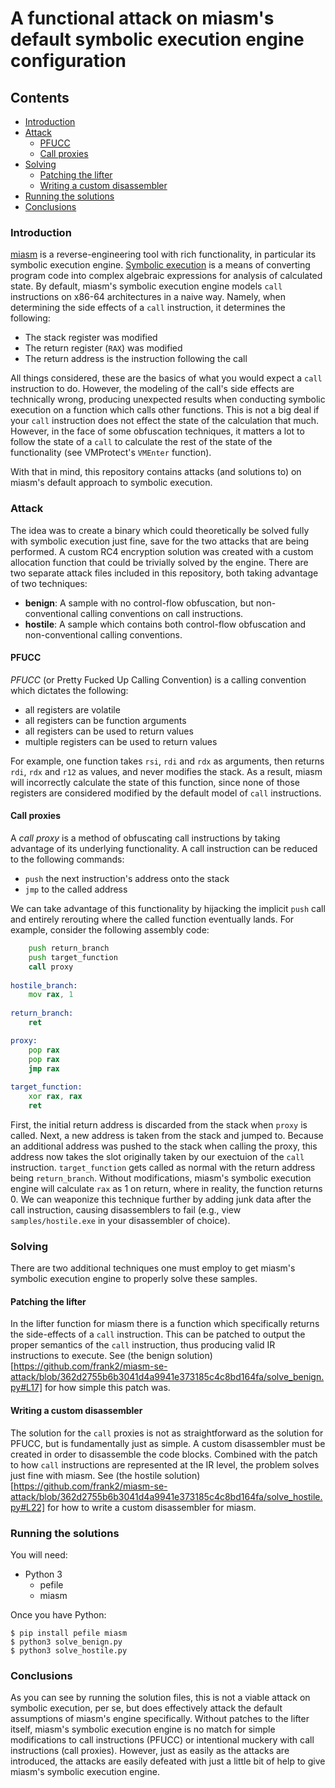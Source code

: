 # A functional attack on miasm's default symbolic execution engine configuration
## Contents

* [Introduction](#introduction)
* [Attack](#attack)
  * [PFUCC](#pfucc)
  * [Call proxies](#call-proxies)
* [Solving](#solving)
  * [Patching the lifter](#patching-the-lifter)
  * [Writing a custom disassembler](#writing-a-custom-disassembler)
* [Running the solutions](#running-the-solutions)
* [Conclusions](#conclusions)

### Introduction

[miasm](https://github.com/cea-sec/miasm) is a reverse-engineering tool with rich functionality, in particular its
symbolic execution engine. [Symbolic execution](https://en.wikipedia.org/wiki/Symbolic_execution) is a means of converting
program code into complex algebraic expressions for analysis of calculated state. By default, miasm's symbolic execution
engine models `call` instructions on x86-64 architectures in a naive way. Namely, when determining the side effects of a 
`call` instruction, it determines the following:

* The stack register was modified
* The return register (`RAX`) was modified
* The return address is the instruction following the call

All things considered, these are the basics of what you would expect a `call` instruction to do. However, the modeling of the call's
side effects are technically wrong, producing unexpected results when conducting symbolic execution on a function which calls other functions.
This is not a big deal if your `call` instruction does not effect the state of the calculation that much. However, in the face of some obfuscation
techniques, it matters a lot to follow the state of a `call` to calculate the rest of the state of the functionality
(see VMProtect's `VMEnter` function).

With that in mind, this repository contains attacks (and solutions to) on miasm's default approach to symbolic execution.

### Attack

The idea was to create a binary which could theoretically be solved fully with symbolic execution just fine, save for the two attacks that are being
performed. A custom RC4 encryption solution was created with a custom allocation function that could be trivially solved by the engine. There are two
separate attack files included in this repository, both taking advantage of two techniques:

* **benign**: A sample with no control-flow obfuscation, but non-conventional calling conventions on call instructions.
* **hostile**: A sample which contains both control-flow obfuscation and non-conventional calling conventions.

#### PFUCC

*PFUCC* (or Pretty Fucked Up Calling Convention) is a calling convention which dictates the following:

* all registers are volatile
* all registers can be function arguments
* all registers can be used to return values
* multiple registers can be used to return values

For example, one function takes `rsi`, `rdi` and `rdx` as arguments, then returns `rdi`, `rdx` and `r12` as values, and never modifies the stack.
As a result, miasm will incorrectly calculate the state of this function, since none of those registers are considered modified by the default model
of `call` instructions.

#### Call proxies

A *call proxy* is a method of obfuscating call instructions by taking advantage of its underlying functionality. A call instruction can be reduced
to the following commands:

* `push` the next instruction's address onto the stack
* `jmp` to the called address

We can take advantage of this functionality by hijacking the implicit `push` call and entirely rerouting where the called function eventually lands.
For example, consider the following assembly code:

```asm
    push return_branch
    push target_function
    call proxy
    
hostile_branch:
    mov rax, 1
    
return_branch:
    ret

proxy:
    pop rax
    pop rax
    jmp rax
    
target_function:
    xor rax, rax
    ret
```

First, the initial return address is discarded from the stack when `proxy` is called. Next, a new address is taken from the stack and jumped to.
Because an additional address was pushed to the stack when calling the proxy, this address now takes the slot originally taken by our exectuion
of the `call` instruction. `target_function` gets called as normal with the return address being `return_branch`. Without modifications, miasm's
symbolic execution engine will calculate `rax` as 1 on return, where in reality, the function returns 0. We can weaponize this technique further
by adding junk data after the call instruction, causing disassemblers to fail (e.g., view `samples/hostile.exe` in your disassembler of choice).

### Solving

There are two additional techniques one must employ to get miasm's symbolic execution engine to properly solve these samples.

#### Patching the lifter

In the lifter function for miasm there is a function which specifically returns the side-effects of a `call` instruction. This can be patched to
output the proper semantics of the `call` instruction, thus producing valid IR instructions to execute. See 
(the benign solution)[https://github.com/frank2/miasm-se-attack/blob/362d2755b6b3041d4a9941e373185c4c8bd164fa/solve_benign.py#L17] for how simple this
patch was.

#### Writing a custom disassembler

The solution for the `call` proxies is not as straightforward as the solution for PFUCC, but is fundamentally just as simple. A custom disassembler
must be created in order to disassemble the code blocks. Combined with the patch to how `call` instructions are represented at the IR level, the problem
solves just fine with miasm. See 
(the hostile solution)[https://github.com/frank2/miasm-se-attack/blob/362d2755b6b3041d4a9941e373185c4c8bd164fa/solve_hostile.py#L22] for how to write
a custom disassembler for miasm.

### Running the solutions

You will need:
* Python 3
  * pefile
  * miasm

Once you have Python:
```
$ pip install pefile miasm
$ python3 solve_benign.py
$ python3 solve_hostile.py
```

### Conclusions

As you can see by running the solution files, this is not a viable attack on symbolic execution, per se, but does effectively attack the default assumptions
of miasm's engine specifically. Without patches to the lifter itself, miasm's symbolic execution engine is no match for simple modifications to call
instructions (PFUCC) or intentional muckery with call instructions (call proxies). However, just as easily as the attacks are introduced, the attacks are
easily defeated with just a little bit of help to give miasm's symbolic execution engine.
